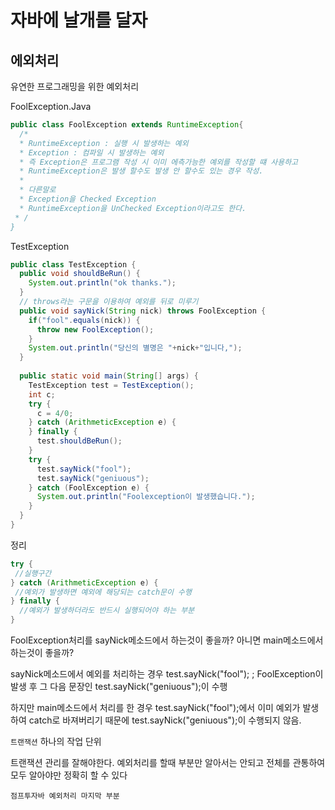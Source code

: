 # 자바에 날개를 달자
## 에외처리
유연한 프로그래밍을 위한 예외처리

FoolException.Java
```java
public class FoolException extends RuntimeException{
  /*
  * RuntimeException : 실행 시 발생하는 예외
  * Exception : 컴파일 시 발생하는 예외
  * 즉 Exception은 프로그램 작성 시 이미 에측가능한 예외를 작성할 떄 사용하고
  * RuntimeException은 발생 할수도 발생 안 할수도 있는 경우 작성.
  *
  * 다른말로
  * Exception을 Checked Exception
  * RuntimeException을 UnChecked Exception이라고도 한다.
 * /
}
```

TestException
```java
public class TestException {
  public void shouldBeRun() {
    System.out.println("ok thanks.");
  }
  // throws라는 구문을 이용하여 예외를 뒤로 미루기
  public void sayNick(String nick) throws FoolException {
    if("fool".equals(nick)) {
      throw new FoolException();
    }
    System.out.println("당신의 별명은 "+nick+"입니다,");
  }
  
  public static void main(String[] args) {
    TestException test = TestException();
    int c;
    try {
      c = 4/0;
    } catch (ArithmeticException e) {
    } finally {
      test.shouldBeRun();
    }
    try {
      test.sayNick("fool");
      test.sayNick("geniuous");
    } catch (FoolException e) {
      System.out.println("Foolexception이 발생했습니다.");
    }
  }
}
```

정리
```java
try {
 //실행구간
} catch (ArithmeticException e) {
 //예외가 발생하면 예외에 해당되는 catch문이 수행
} finally {
  //예외가 발생하더라도 반드시 실행되어야 하는 부분
}
```

FoolException처리를 sayNick메소드에서 하는것이 좋을까?
아니면 main메소드에서 하는것이 좋을까?

sayNick메소드에서 예외를 처리하는 경우
test.sayNick("fool"); ; FoolException이 발생 후
그 다음 문장인 test.sayNick("geniuous");이 수행

하지만 main메소드에서 처리를 한 경우
test.sayNick("fool");에서 이미 예외가 발생하여
catch로 바져버리기 때문에
test.sayNick("geniuous");이 수행되지 않음.
 
`트랜잭션` 하나의 작업 단위

트랜잭션 관리를 잘해야한다.
예외처리를 할때 부분만 알아서는 안되고 전체를 관통하여
모두 알아야만 정확히 할 수 있다

`점프투자바 예외처리 마지막 부분`
